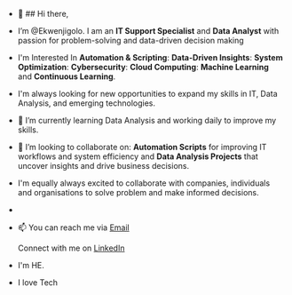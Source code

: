- 👋 ## Hi there,
  
- I’m @Ekwenjigolo. I am an **IT Support Specialist** and **Data Analyst** with passion for problem-solving and data-driven decision making

- I'm Interested In **Automation & Scripting**: **Data-Driven Insights**: **System Optimization**: **Cybersecurity**: **Cloud Computing**: **Machine Learning** and **Continuous Learning**.
- I'm always looking for new opportunities to expand my skills in IT, Data Analysis, and emerging technologies.

- 🌱 I’m currently learning Data Analysis and working daily to improve my skills.
   
- 💞️ I’m looking to collaborate on: **Automation Scripts** for improving IT workflows and system efficiency and **Data Analysis Projects** that uncover insights and drive business decisions.
- I'm equally always excited to collaborate with companies, individuals and organisations to solve problem and make informed decisions.
- 
- 📫 You can reach me via [Email](ekwenjigolo@gmail.com) 

  Connect with me on [LinkedIn](https://www.linkedin.com/in/ikechukwu-nnaji) 
  
- I'm HE. 

- I love Tech
